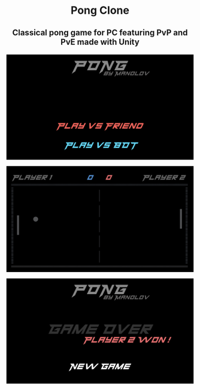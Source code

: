 # <p align="center">Pong Clone</p>
## <p align="center">Classical pong game for PC featuring PvP and PvE made with Unity</p>

<p align="center"><img alt="Starting screen" src="Screenshots/1.png" width="500"/></p>
<p align="center"><img alt="Starting screen" src="Screenshots/2.png" width="500"/></p>
<p align="center"><img alt="Starting screen" src="Screenshots/3.png" width="500"/></p>